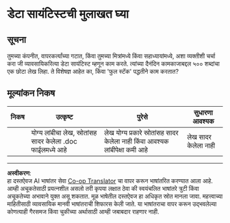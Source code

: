 <!--
CO_OP_TRANSLATOR_METADATA:
{
  "original_hash": "70d65aeddc06170bc1aed5b27805f930",
  "translation_date": "2025-08-29T17:39:01+00:00",
  "source_file": "1-Introduction/4-techniques-of-ML/assignment.md",
  "language_code": "mr"
}
-->
# डेटा सायंटिस्टची मुलाखत घ्या

## सूचना

तुमच्या कंपनीत, वापरकर्त्यांच्या गटात, किंवा तुमच्या मित्रांमध्ये किंवा सहाध्यायांमध्ये, अशा व्यक्तीशी चर्चा करा जी व्यावसायिकरित्या डेटा सायंटिस्ट म्हणून काम करते. त्यांच्या दैनंदिन कामकाजाबद्दल ५०० शब्दांचा एक छोटा लेख लिहा. ते विशेषज्ञ आहेत का, किंवा 'फुल स्टॅक' पद्धतीने काम करतात?

## मूल्यांकन निकष

| निकष      | उत्कृष्ट                                                                            | पुरेसे                                                           | सुधारणा आवश्यक         |
| ---------- | ---------------------------------------------------------------------------------- | ---------------------------------------------------------------- | --------------------- |
|            | योग्य लांबीचा लेख, स्रोतांसह सादर केलेला .doc फाईलमध्ये आहे                        | लेख योग्य प्रकारे स्रोतांसह सादर केलेला नाही किंवा आवश्यक लांबीपेक्षा कमी आहे | लेख सादर केलेला नाही |

---

**अस्वीकरण**:  
हा दस्तऐवज AI भाषांतर सेवा [Co-op Translator](https://github.com/Azure/co-op-translator) चा वापर करून भाषांतरित करण्यात आला आहे. आम्ही अचूकतेसाठी प्रयत्नशील असलो तरी कृपया लक्षात ठेवा की स्वयंचलित भाषांतरे त्रुटी किंवा अचूकतेच्या अभावाने युक्त असू शकतात. मूळ भाषेतील दस्तऐवज हा अधिकृत स्रोत मानला जावा. महत्त्वाच्या माहितीसाठी व्यावसायिक मानवी भाषांतराची शिफारस केली जाते. या भाषांतराचा वापर करून उद्भवलेल्या कोणत्याही गैरसमज किंवा चुकीच्या अर्थासाठी आम्ही जबाबदार राहणार नाही.